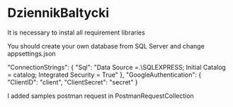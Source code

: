 # DziennikBaltycki

It is necessary to instal all requirement libraries 

You should create your own database from SQL Server and change appsettings.json

"ConnectionStrings": {
    "Sql": "Data Source =.\\SQLEXPRESS; Initial Catalog = catalog; Integrated Security = True"
  },
  "GoogleAuthentication": {
    "ClientID": "client",
    "ClientSecret": "secret"
  }

I added samples postman request in PostmanRequestCollection
